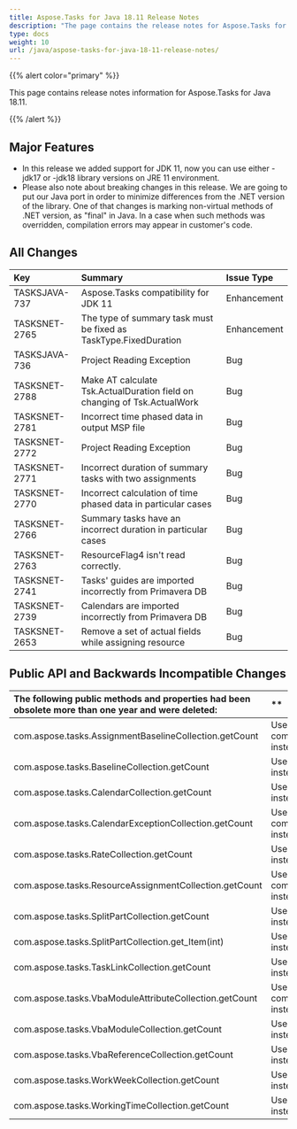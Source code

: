 ```yaml
---
title: Aspose.Tasks for Java 18.11 Release Notes
description: "The page contains the release notes for Aspose.Tasks for Java 18.11."
type: docs
weight: 10
url: /java/aspose-tasks-for-java-18-11-release-notes/
---
```


{{% alert color="primary" %}}

This page contains release notes information for Aspose.Tasks for Java 18.11.

{{% /alert %}}

## **Major Features**
- In this release we added support for JDK 11, now you can use either -jdk17 or -jdk18 library versions on JRE 11 environment.
- Please also note about breaking changes in this release. We are going to put our Java port in order to minimize differences from the .NET version of the library. One of that changes is marking non-virtual methods of .NET version, as "final" in Java. In a case when such methods was overridden, compilation errors may appear in customer's code.

## **All Changes**

|**Key**|**Summary**|**Issue Type**|
| :- | :- | :- |
|TASKSJAVA-737|Aspose.Tasks compatibility for JDK 11|Enhancement|
|TASKSNET-2765|The type of summary task must be fixed as TaskType.FixedDuration|Enhancement|
|TASKSJAVA-736|Project Reading Exception|Bug|
|TASKSNET-2788|Make AT calculate Tsk.ActualDuration field on changing of Tsk.ActualWork|Bug|
|TASKSNET-2781|Incorrect time phased data in output MSP file|Bug|
|TASKSNET-2772|Project Reading Exception|Bug|
|TASKSNET-2771|Incorrect duration of summary tasks with two assignments|Bug|
|TASKSNET-2770|Incorrect calculation of time phased data in particular cases|Bug|
|TASKSNET-2766|Summary tasks have an incorrect duration in particular cases|Bug|
|TASKSNET-2763|ResourceFlag4 isn't read correctly.|Bug|
|TASKSNET-2741|Tasks' guides are imported incorrectly from Primavera DB|Bug|
|TASKSNET-2739|Calendars are imported incorrectly from Primavera DB|Bug|
|TASKSNET-2653|Remove a set of actual fields while assigning resource|Bug|
## **Public API and Backwards Incompatible Changes**

|**The following public methods and properties had been obsolete more than one year and were deleted:**|**|
| :- | :- |
|com.aspose.tasks.AssignmentBaselineCollection.getCount|Use com.aspose.tasks.AssignmentBaselineCollection.size() instead.|
|com.aspose.tasks.BaselineCollection.getCount|Use com.aspose.tasks.BaselineCollection.size() instead.|
|com.aspose.tasks.CalendarCollection.getCount|Use com.aspose.tasks.CalendarCollection.size() instead.|
|com.aspose.tasks.CalendarExceptionCollection.getCount|Use com.aspose.tasks.CalendarExceptionCollection.size() instead.|
|com.aspose.tasks.RateCollection.getCount|Use com.aspose.tasks.RateCollection.getCount.size() instead.|
|com.aspose.tasks.ResourceAssignmentCollection.getCount|Use com.aspose.tasks.ResourceAssignmentCollection.size() instead.|
|com.aspose.tasks.SplitPartCollection.getCount|Use com.aspose.tasks.SplitPartCollection.size() instead.|
|com.aspose.tasks.SplitPartCollection.get_Item(int)|Use com.aspose.tasks.SplitPartCollection.get(int) instead.|
|com.aspose.tasks.TaskLinkCollection.getCount|Use com.aspose.tasks.TaskLinkCollection.size() instead.|
|com.aspose.tasks.VbaModuleAttributeCollection.getCount|Use com.aspose.tasks.VbaModuleAttributeCollection.size() instead.|
|com.aspose.tasks.VbaModuleCollection.getCount|Use com.aspose.tasks.VbaModuleCollection.size() instead.|
|com.aspose.tasks.VbaReferenceCollection.getCount|Use com.aspose.tasks.VbaReferenceCollection.size() instead.|
|com.aspose.tasks.WorkWeekCollection.getCount|Use com.aspose.tasks.WorkWeekCollection.size() instead.|
|com.aspose.tasks.WorkingTimeCollection.getCount|Use com.aspose.tasks.WorkingTimeCollection.size() instead.|

